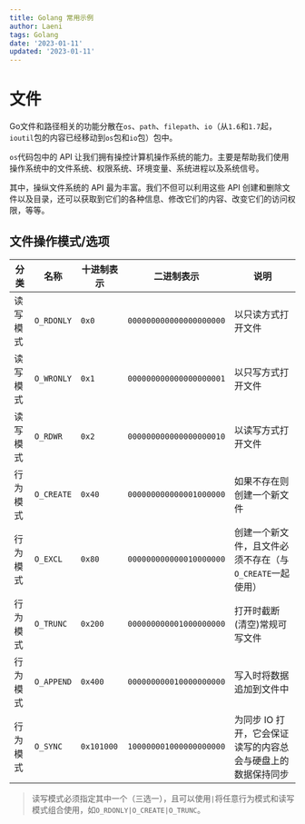 ```yaml
---
title: Golang 常用示例
author: Laeni
tags: Golang
date: '2023-01-11'
updated: '2023-01-11'
---
```


# 文件

Go文件和路径相关的功能分散在`os`、`path`、`filepath`、`io`（从`1.6`和`1.7`起，`ioutil`包的内容已经移动到`os`包和`io`包）包中。

`os`代码包中的 API 让我们拥有操控计算机操作系统的能力。主要是帮助我们使用操作系统中的文件系统、权限系统、环境变量、系统进程以及系统信号。

其中，操纵文件系统的 API 最为丰富。我们不但可以利用这些 API 创建和删除文件以及目录，还可以获取到它们的各种信息、修改它们的内容、改变它们的访问权限，等等。

## 文件操作模式/选项

| 分类     | 名称       | 十进制表示 | 二进制表示              | 说明                                                         |
| -------- | ---------- | ---------- | ----------------------- | ------------------------------------------------------------ |
| 读写模式 | `O_RDONLY` | `0x0`      | `000000000000000000000` | 以只读方式打开文件                                           |
| 读写模式 | `O_WRONLY` | `0x1`      | `000000000000000000001` | 以只写方式打开文件                                           |
| 读写模式 | `O_RDWR`   | `0x2`      | `000000000000000000010` | 以读写方式打开文件                                           |
| 行为模式 | `O_CREATE` | `0x40`     | `000000000000001000000` | 如果不存在则创建一个新文件                                   |
| 行为模式 | `O_EXCL`   | `0x80`     | `000000000000010000000` | 创建一个新文件，且文件必须不存在（与`O_CREATE`一起使用）     |
| 行为模式 | `O_TRUNC`  | `0x200`    | `000000000001000000000` | 打开时截断(清空)常规可写文件                                 |
| 行为模式 | `O_APPEND` | `0x400`    | `000000000010000000000` | 写入时将数据追加到文件中                                     |
| 行为模式 | `O_SYNC`   | `0x101000` | `100000001000000000000` | 为同步 IO 打开，它会保证读写的内容总会与硬盘上的数据保持同步 |

> 读写模式必须指定其中一个（三选一），且可以使用`|`将任意行为模式和读写模式组合使用，如`O_RDONLY|O_CREATE|O_TRUNC`。

